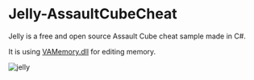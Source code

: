 # Jelly-AssaultCubeCheat
Jelly is a free and open source Assault Cube cheat sample made in C#.

It is using [VAMemory.dll](https://0xthxmxs.github.io/repo/files/VAMemory.dll) for editing memory.

![jelly](https://0xthxmxs.github.io/repo/img/jelly.png)
